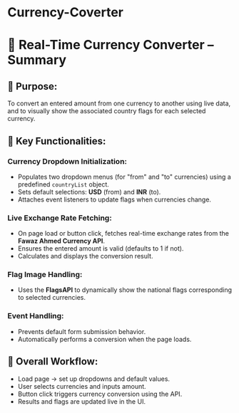 # Currency-Coverter
<!DOCTYPE html>
<html lang="en">
<head>
  <meta charset="UTF-8">
</head>
<body>

  <h1>💱 Real-Time Currency Converter – Summary</h1>
    <h2>🔹 Purpose:</h2>
    <p>
      To convert an entered amount from one currency to another using live data, and to visually show the associated country flags for each selected currency.
    </p>
    <h2>🔹 Key Functionalities:</h2>

   <h3>Currency Dropdown Initialization:</h3>
    <ul>
      <li>Populates two dropdown menus (for "from" and "to" currencies) using a predefined <code>countryList</code> object.</li>
      <li>Sets default selections: <strong>USD</strong> (from) and <strong>INR</strong> (to).</li>
      <li>Attaches event listeners to update flags when currencies change.</li>
    </ul>

   <h3>Live Exchange Rate Fetching:</h3>
    <ul>
      <li>On page load or button click, fetches real-time exchange rates from the <strong>Fawaz Ahmed Currency API</strong>.</li>
      <li>Ensures the entered amount is valid (defaults to 1 if not).</li>
      <li>Calculates and displays the conversion result.</li>
    </ul>

   <h3>Flag Image Handling:</h3>
    <ul>
      <li>Uses the <strong>FlagsAPI</strong> to dynamically show the national flags corresponding to selected currencies.</li>
    </ul>

   <h3>Event Handling:</h3>
    <ul>
      <li>Prevents default form submission behavior.</li>
      <li>Automatically performs a conversion when the page loads.</li>
    </ul>
    <h2>🔹 Overall Workflow:</h2>
    <ul>
      <li>Load page → set up dropdowns and default values.</li>
      <li>User selects currencies and inputs amount.</li>
      <li>Button click triggers currency conversion using the API.</li>
      <li>Results and flags are updated live in the UI.</li>
    </ul>
</body>
</html>
